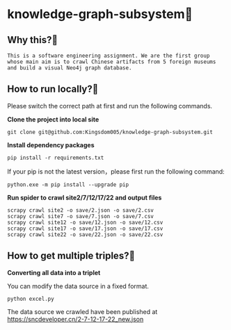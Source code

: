 # knowledge-graph-subsystem🚀
## Why this?🤨

```shell
This is a software engineering assignment. We are the first group whose main aim is to crawl Chinese artifacts from 5 foreign museums and build a visual Neo4j graph database.
```

## How to run locally?🤨

Please switch the correct path at first and run the following commands.

**Clone the project into local site**

```shell
git clone git@github.com:Kingsdom005/knowledge-graph-subsystem.git
```

**Install dependency packages**

```
pip install -r requirements.txt
```

If your pip is not the latest version，please first run the following command:

```shell
python.exe -m pip install --upgrade pip
```

**Run spider to crawl site2/7/12/17/22 and output files**

```shell
scrapy crawl site2 -o save/2.json -o save/2.csv
scrapy crawl site7 -o save/7.json -o save/7.csv
scrapy crawl site12 -o save/12.json -o save/12.csv
scrapy crawl site17 -o save/17.json -o save/17.csv
scrapy crawl site22 -o save/22.json -o save/22.csv
```

## How to get multiple triples?🤨

**Converting all data into a triplet**

You can modify the data source in a fixed format.

```shell
python excel.py
```

The data source we crawled have been published at https://sncdeveloper.cn/2-7-12-17-22_new.json
